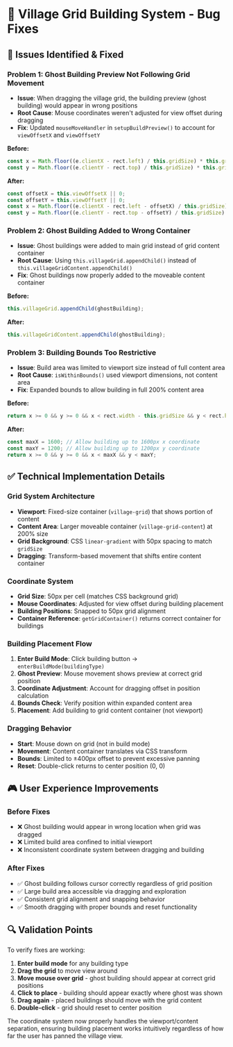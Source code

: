 # 🔧 Village Grid Building System - Bug Fixes

## 🐛 **Issues Identified & Fixed**

### **Problem 1: Ghost Building Preview Not Following Grid Movement**
- **Issue**: When dragging the village grid, the building preview (ghost building) would appear in wrong positions
- **Root Cause**: Mouse coordinates weren't adjusted for view offset during dragging
- **Fix**: Updated `mouseMoveHandler` in `setupBuildPreview()` to account for `viewOffsetX` and `viewOffsetY`

**Before:**
```javascript
const x = Math.floor((e.clientX - rect.left) / this.gridSize) * this.gridSize;
const y = Math.floor((e.clientY - rect.top) / this.gridSize) * this.gridSize;
```

**After:**
```javascript
const offsetX = this.viewOffsetX || 0;
const offsetY = this.viewOffsetY || 0;
const x = Math.floor((e.clientX - rect.left - offsetX) / this.gridSize) * this.gridSize;
const y = Math.floor((e.clientY - rect.top - offsetY) / this.gridSize) * this.gridSize;
```

### **Problem 2: Ghost Building Added to Wrong Container**
- **Issue**: Ghost buildings were added to main grid instead of grid content container
- **Root Cause**: Using `this.villageGrid.appendChild()` instead of `this.villageGridContent.appendChild()`
- **Fix**: Ghost buildings now properly added to the moveable content container

**Before:**
```javascript
this.villageGrid.appendChild(ghostBuilding);
```

**After:**
```javascript
this.villageGridContent.appendChild(ghostBuilding);
```

### **Problem 3: Building Bounds Too Restrictive**
- **Issue**: Build area was limited to viewport size instead of full content area
- **Root Cause**: `isWithinBounds()` used viewport dimensions, not content area
- **Fix**: Expanded bounds to allow building in full 200% content area

**Before:**
```javascript
return x >= 0 && y >= 0 && x < rect.width - this.gridSize && y < rect.height - this.gridSize;
```

**After:**
```javascript
const maxX = 1600; // Allow building up to 1600px x coordinate
const maxY = 1200; // Allow building up to 1200px y coordinate
return x >= 0 && y >= 0 && x < maxX && y < maxY;
```

## ✅ **Technical Implementation Details**

### **Grid System Architecture**
- **Viewport**: Fixed-size container (`village-grid`) that shows portion of content
- **Content Area**: Larger moveable container (`village-grid-content`) at 200% size
- **Grid Background**: CSS `linear-gradient` with 50px spacing to match `gridSize`
- **Dragging**: Transform-based movement that shifts entire content container

### **Coordinate System**
- **Grid Size**: 50px per cell (matches CSS background grid)
- **Mouse Coordinates**: Adjusted for view offset during building placement
- **Building Positions**: Snapped to 50px grid alignment
- **Container Reference**: `getGridContainer()` returns correct container for buildings

### **Building Placement Flow**
1. **Enter Build Mode**: Click building button → `enterBuildMode(buildingType)`
2. **Ghost Preview**: Mouse movement shows preview at correct grid position
3. **Coordinate Adjustment**: Account for dragging offset in position calculation
4. **Bounds Check**: Verify position within expanded content area
5. **Placement**: Add building to grid content container (not viewport)

### **Dragging Behavior**
- **Start**: Mouse down on grid (not in build mode)
- **Movement**: Content container translates via CSS transform
- **Bounds**: Limited to ±400px offset to prevent excessive panning
- **Reset**: Double-click returns to center position (0, 0)

## 🎮 **User Experience Improvements**

### **Before Fixes**
- ❌ Ghost building would appear in wrong location when grid was dragged
- ❌ Limited build area confined to initial viewport
- ❌ Inconsistent coordinate system between dragging and building

### **After Fixes**
- ✅ Ghost building follows cursor correctly regardless of grid position
- ✅ Large build area accessible via dragging and exploration
- ✅ Consistent grid alignment and snapping behavior
- ✅ Smooth dragging with proper bounds and reset functionality

## 🔍 **Validation Points**

To verify fixes are working:
1. **Enter build mode** for any building type
2. **Drag the grid** to move view around
3. **Move mouse over grid** - ghost building should appear at correct grid positions
4. **Click to place** - building should appear exactly where ghost was shown
5. **Drag again** - placed buildings should move with the grid content
6. **Double-click** - grid should reset to center position

The coordinate system now properly handles the viewport/content separation, ensuring building placement works intuitively regardless of how far the user has panned the village view.
